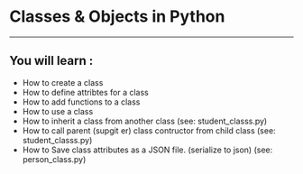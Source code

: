 # Classes & Objects in Python
---
## You will learn :
- How to create a class
- How to define attribtes for a class
- How to add functions to a class
- How to use a class
- How to inherit a class from another class (see: student_classs.py)
- How to call parent (supgit er) class contructor from child class (see: student_classs.py)
- How to Save class attributes as a JSON file. (serialize to json) (see: person_class.py)